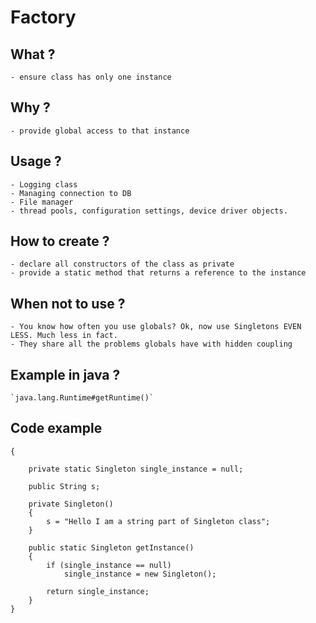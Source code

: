 
# Factory

## What ?
    - ensure class has only one instance
## Why ?
    - provide global access to that instance
## Usage ?
    - Logging class
    - Managing connection to DB
    - File manager
    - thread pools, configuration settings, device driver objects.
## How to create ?
    - declare all constructors of the class as private
    - provide a static method that returns a reference to the instance
## When not to use ?
    - You know how often you use globals? Ok, now use Singletons EVEN LESS. Much less in fact.
    - They share all the problems globals have with hidden coupling
## Example in java ?
    `java.lang.Runtime#getRuntime()`
## Code example 

```class Singleton
{

    private static Singleton single_instance = null;

    public String s;

    private Singleton()
    {
        s = "Hello I am a string part of Singleton class";
    }

    public static Singleton getInstance()
    {
        if (single_instance == null)
            single_instance = new Singleton();

        return single_instance;
    }
}
```